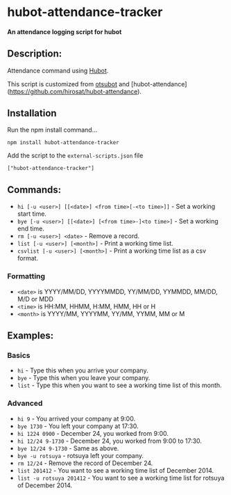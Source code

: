 # hubot-attendance-tracker

#### An attendance logging script for hubot

## Description:

Attendance command using [Hubot](http://github.com/github/hubot).

This script is customized from [otsubot](https://github.com/rotsuya/otsubot) and [hubot-attendance]
(https://github.com/hirosat/hubot-attendance).

## Installation

Run the npm install command...

    npm install hubot-attendance-tracker

Add the script to the `external-scripts.json` file

    ["hubot-attendance-tracker"]

## Commands:

* `hi [-u <user>] [[<date>] <from time>[-<to time>]]` - Set a working start time.
* `bye [-u <user>] [[<date>] [<from time>-]<to time>]` - Set a working end time.
* `rm [-u <user>] <date>` - Remove a record.
* `list [-u <user>] [<month>]` - Print a working time list.
* `csvlist [-u <user>] [<month>]` - Print a working time list as a csv format.

### Formatting

* `<date>` is YYYY/MM/DD, YYYYMMDD, YY/MM/DD, YYMMDD, MM/DD, M/D or MDD
* `<time>` is HH:MM, HHMM, H:MM, HMM, HH or H
* `<month>` is YYYY/MM, YYYYMM, YY/MM, YYMM, MM or M

## Examples:

### Basics

* `hi` - Type this when you arrive your company.
* `bye` - Type this when you leave your company.
* `list` - Type this when you want to see a working time list of this month.

### Advanced

* `hi 9` - You arrived your company at 9:00.
* `bye 1730` - You left your company at 17:30.
* `hi 1224 0900` - December 24, you worked from 9:00.
* `hi 12/24 9-1730` - December 24, you worked from 9:00 to 17:30.
* `bye 12/24 9-1730` - Same as above.
* `bye -u rotsuya` - rotsuya left your company.
* `rm 12/24` - Remove the record of December 24.
* `list 201412` - You want to see a working time list of December 2014.
* `list -u rotsuya 201412` - You want to see a working time list for rotsuya of
December 2014.
